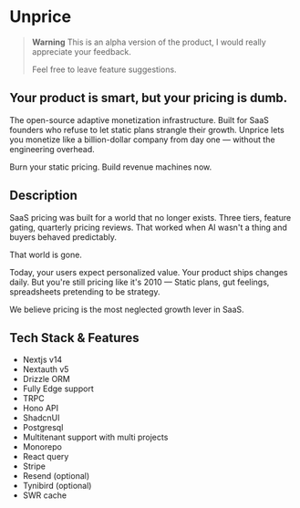 # Unprice

> **Warning**
> This is an alpha version of the product, I would really appreciate your feedback.
>
> Feel free to leave feature suggestions.

## Your product is smart, but your pricing is dumb.

The open-source adaptive monetization infrastructure. Built for SaaS founders who refuse to let static plans strangle their growth. Unprice lets you monetize like a billion-dollar company from day one — without the engineering overhead.

Burn your static pricing. Build revenue machines now.

## Description

SaaS pricing was built for a world that no longer exists. Three tiers, feature gating, quarterly pricing reviews. That worked when AI wasn't a thing and buyers behaved predictably.

That world is gone.

Today, your users expect personalized value. Your product ships changes daily. But you're still pricing like it's 2010 — Static plans, gut feelings, spreadsheets pretending to be strategy.

We believe pricing is the most neglected growth lever in SaaS.


## Tech Stack & Features

- Nextjs v14
- Nextauth v5
- Drizzle ORM
- Fully Edge support
- TRPC
- Hono API
- ShadcnUI
- Postgresql
- Multitenant support with multi projects
- Monorepo
- React query
- Stripe
- Resend (optional)
- Tynibird (optional)
- SWR cache